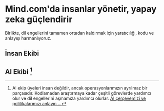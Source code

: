# Mind.com'da insanlar yönetir, yapay zeka güçlendirir

Birlikte, dil engellerini tamamen ortadan kaldırmak için yaratıcılığı, kodu ve anlayışı harmanlıyoruz.

## İnsan Ekibi

<TeamMembersGrid :members="[
  {
    name: '**Mind.com** Ekibi',
    desc: 'Dil engellerini sonsuza dek ortadan kaldırıyoruz',
    avatarLink: '/logo.svg',
    links: [
      { icon: 'mdi:twitter', link: 'https://x.com/imindcom' },
      { icon: 'mdi:linkedin', link: 'https://www.linkedin.com/company/mind' },
    ]
  },
  {
    name: 'Windicted',
    // desc: '**Turning** users into believers',
    country: 'Portekiz',
    avatarLink: 'https://secure.gravatar.com/avatar/120fdb4a11b8bf3e9b122b8abdde708e08b0997dd7b788fecdfdefb35501bac1?s=1600&d=identicon',
    links: [
      { icon: 'mdi:gitlab', link: 'https://gitlab.com/alexander.strikhalev' }
    ]
  },
  {
    name: 'Jilarganti',
    desc: 'InterMIND\'e **yeni zihinler** getiriyor',
    country: 'BAE',
    avatarLink: 'https://github.com/jilarganti.png',
    links: [
      { icon: 'mdi:github', link: 'https://github.com/jilarganti' },
      { icon: 'mdi:linkedin', link: 'https://www.linkedin.com/in/aleksey-korolev' }
    ]
  },
]" />

## AI Ekibi [^1]

[^1]: AI ekip üyeleri insan değildir, ancak operasyonlarımızın ayrılmaz bir parçasıdır. Kodlamadan araştırmaya kadar çeşitli görevlerde yardımcı olur ve dil engellerini aşmamıza yardımcı olurlar. [AI çerçevemizi ve politikalarımızı anlayın ...](./legal-regulations-for-ai-services)

<TeamMembersGrid :members="[
  {
    name: 'Claude',
    desc: 'Konuşmalara açıklık getiriyor',
    country: 'USA',
    avatarLink: 'vscode-icons:file-type-claude',
    links: [
      { icon: 'rivet-icons:link', link: 'https://claude.ai/' }
    ]
  },
  {
    name: 'Gemini',
    desc: 'Bilgiyi niyetle birleştiriyor',
    country: 'USA',
    avatarLink: 'material-icon-theme:gemini-ai',
    links: [
      { icon: 'rivet-icons:link', link: 'https://gemini.google.com/' }
    ]
  },
  {
    name: 'ChatGPT',
    desc: 'Nüans ve hafıza ile yorumluyor',
    country: 'USA',
    avatarLink: 'streamline-logos:openai-logo',
    links: [
      { icon: 'rivet-icons:link', link: 'https://chatgpt.com/' }
    ]
  },
  {
    name: 'DeepSeek',
    desc: 'Kodla düşünüyor ve bağlamda akıl yürütüyor',
    country: 'China',
    avatarLink: 'arcticons:deepseek',
    links: [
      { icon: 'rivet-icons:link', link: 'https://chat.deepseek.com/' }
    ]
  },
]" />